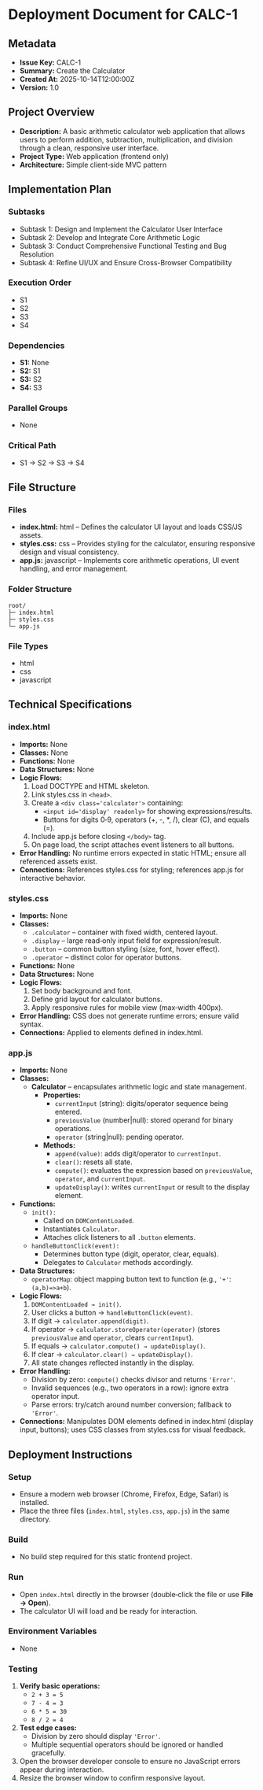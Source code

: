 # Deployment Document for CALC-1  

## Metadata  
- **Issue Key:** CALC-1  
- **Summary:** Create the Calculator  
- **Created At:** 2025-10-14T12:00:00Z  
- **Version:** 1.0  

## Project Overview  
- **Description:** A basic arithmetic calculator web application that allows users to perform addition, subtraction, multiplication, and division through a clean, responsive user interface.  
- **Project Type:** Web application (frontend only)  
- **Architecture:** Simple client‑side MVC pattern  

## Implementation Plan  

### Subtasks  
- Subtask 1: Design and Implement the Calculator User Interface  
- Subtask 2: Develop and Integrate Core Arithmetic Logic  
- Subtask 3: Conduct Comprehensive Functional Testing and Bug Resolution  
- Subtask 4: Refine UI/UX and Ensure Cross-Browser Compatibility  

### Execution Order  
- S1  
- S2  
- S3  
- S4  

### Dependencies  
- **S1:** None  
- **S2:** S1  
- **S3:** S2  
- **S4:** S3  

### Parallel Groups  
- None  

### Critical Path  
- S1 → S2 → S3 → S4  

## File Structure  

### Files  
- **index.html:** html – Defines the calculator UI layout and loads CSS/JS assets.  
- **styles.css:** css – Provides styling for the calculator, ensuring responsive design and visual consistency.  
- **app.js:** javascript – Implements core arithmetic operations, UI event handling, and error management.  

### Folder Structure  
```
root/
├─ index.html
├─ styles.css
└─ app.js
```  

### File Types  
- html  
- css  
- javascript  

## Technical Specifications  

### index.html  
- **Imports:** None  
- **Classes:** None  
- **Functions:** None  
- **Data Structures:** None  
- **Logic Flows:**  
  1. Load DOCTYPE and HTML skeleton.  
  2. Link styles.css in `<head>`.  
  3. Create a `<div class='calculator'>` containing:  
     - `<input id='display' readonly>` for showing expressions/results.  
     - Buttons for digits 0‑9, operators (+, -, *, /), clear (C), and equals (=).  
  4. Include app.js before closing `</body>` tag.  
  5. On page load, the script attaches event listeners to all buttons.  
- **Error Handling:** No runtime errors expected in static HTML; ensure all referenced assets exist.  
- **Connections:** References styles.css for styling; references app.js for interactive behavior.  

### styles.css  
- **Imports:** None  
- **Classes:**  
  - `.calculator` – container with fixed width, centered layout.  
  - `.display` – large read‑only input field for expression/result.  
  - `.button` – common button styling (size, font, hover effect).  
  - `.operator` – distinct color for operator buttons.  
- **Functions:** None  
- **Data Structures:** None  
- **Logic Flows:**  
  1. Set body background and font.  
  2. Define grid layout for calculator buttons.  
  3. Apply responsive rules for mobile view (max‑width 400px).  
- **Error Handling:** CSS does not generate runtime errors; ensure valid syntax.  
- **Connections:** Applied to elements defined in index.html.  

### app.js  
- **Imports:** None  
- **Classes:**  
  - **Calculator** – encapsulates arithmetic logic and state management.  
    - **Properties:**  
      - `currentInput` (string): digits/operator sequence being entered.  
      - `previousValue` (number|null): stored operand for binary operations.  
      - `operator` (string|null): pending operator.  
    - **Methods:**  
      - `append(value)`: adds digit/operator to `currentInput`.  
      - `clear()`: resets all state.  
      - `compute()`: evaluates the expression based on `previousValue`, `operator`, and `currentInput`.  
      - `updateDisplay()`: writes `currentInput` or result to the display element.  
- **Functions:**  
  - `init():`  
    - Called on `DOMContentLoaded`.  
    - Instantiates `Calculator`.  
    - Attaches click listeners to all `.button` elements.  
  - `handleButtonClick(event):`  
    - Determines button type (digit, operator, clear, equals).  
    - Delegates to `Calculator` methods accordingly.  
- **Data Structures:**  
  - `operatorMap`: object mapping button text to function (e.g., `'+'`: `(a,b)=>a+b`).  
- **Logic Flows:**  
  1. `DOMContentLoaded → init()`.  
  2. User clicks a button → `handleButtonClick(event)`.  
  3. If digit → `calculator.append(digit)`.  
  4. If operator → `calculator.storeOperator(operator)` (stores `previousValue` and `operator`, clears `currentInput`).  
  5. If equals → `calculator.compute() → updateDisplay()`.  
  6. If clear → `calculator.clear() → updateDisplay()`.  
  7. All state changes reflected instantly in the display.  
- **Error Handling:**  
  - Division by zero: `compute()` checks divisor and returns `'Error'`.  
  - Invalid sequences (e.g., two operators in a row): ignore extra operator input.  
  - Parse errors: try/catch around number conversion; fallback to `'Error'`.  
- **Connections:** Manipulates DOM elements defined in index.html (display input, buttons); uses CSS classes from styles.css for visual feedback.  

## Deployment Instructions  

### Setup  
- Ensure a modern web browser (Chrome, Firefox, Edge, Safari) is installed.  
- Place the three files (`index.html`, `styles.css`, `app.js`) in the same directory.  

### Build  
- No build step required for this static frontend project.  

### Run  
- Open `index.html` directly in the browser (double‑click the file or use **File → Open**).  
- The calculator UI will load and be ready for interaction.  

### Environment Variables  
- None  

### Testing  
1. **Verify basic operations:**  
   - `2 + 3 = 5`  
   - `7 - 4 = 3`  
   - `6 * 5 = 30`  
   - `8 / 2 = 4`  
2. **Test edge cases:**  
   - Division by zero should display `'Error'`.  
   - Multiple sequential operators should be ignored or handled gracefully.  
3. Open the browser developer console to ensure no JavaScript errors appear during interaction.  
4. Resize the browser window to confirm responsive layout.